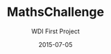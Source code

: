 ---
title: MathsChallenge
subtitle: WDI First Project
layout: default
modal-id: 6
date: 2015-07-05
img: project1.png
thumbnail: project1.png
alt: image-alt
project-date: July 2015
client: General Assembly Project
category: Web Development
description: The aim of this game is to complete a mathematic equation by selecting the correct operator (plus, minus, multiply or divide). The challenge is that the operators appear in a random order, and are hidden after a set amount of time. The user must assess the unfinished equation, and remember where the correct operator is before they are hidden.If the user selects the correct operator they progress to the next level. The time that the operators are shown starts at 2 seconds and decreases with each new level. The build HTML 5, CSS3 and JavaScript were used to create this game. Animation was created using the Animate.css stylesheet.
---